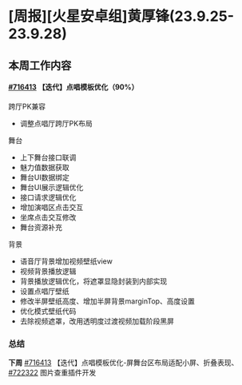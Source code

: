 # [周报][火星安卓组]黄厚锋(23.9.25-23.9.28)

## 本周工作内容

#### [#716413](https://icc.pm.netease.com/v6/issues/716413) 【迭代】点唱模板优化（90%）

跨厅PK兼容

- 调整点唱厅跨厅PK布局

舞台

- 上下舞台接口联调
- 魅力值数据获取
- 舞台UI数据绑定
- 舞台UI展示逻辑优化
- 接口请求逻辑优化
- 增加演唱区点击交互
- 坐席点击交互修改
- 舞台资源补充

背景

- 语音厅背景增加视频壁纸view
- 视频背景播放逻辑
- 背景播放逻辑优化，将遮罩显隐封装到内部实现
- 设置点唱厅壁纸
- 修改半屏壁纸高度、增加半屏背景marginTop、高度设置
- 优化模式壁纸代码
- 去除视频遮罩，改用透明度过渡视频加载阶段黑屏

### 总结

**下周** [#716413](https://icc.pm.netease.com/v6/issues/716413) 【迭代】点唱模板优化-屏舞台区布局适配小屏、折叠表现、 [#722322](https://icc.pm.netease.com/v6/issues/722322) 图片查重插件开发

